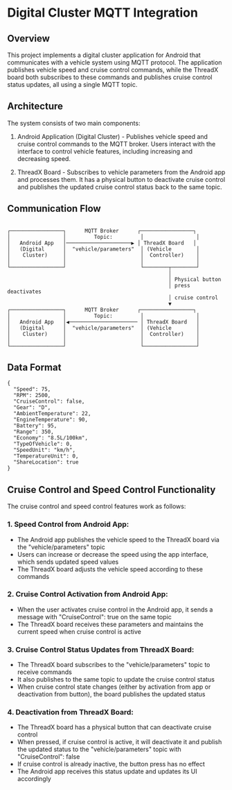 # Digital Cluster MQTT Integration

## Overview
This project implements a digital cluster application for Android that communicates with a vehicle system using MQTT protocol. The application publishes vehicle speed and cruise control commands, while the ThreadX board both subscribes to these commands and publishes cruise control status updates, all using a single MQTT topic.

## Architecture
The system consists of two main components:

1. Android Application (Digital Cluster) - Publishes vehicle speed and cruise control commands to the MQTT broker. Users interact with the interface to control vehicle features, including increasing and decreasing speed.

2. ThreadX Board - Subscribes to vehicle parameters from the Android app and processes them. It has a physical button to deactivate cruise control and publishes the updated cruise control status back to the same topic.


## Communication Flow

```

┌─────────────────┐      MQTT Broker      ┌─────────────────┐
│                 │         Topic:         │                 │
│   Android App   │─────────────────────▶ │ ThreadX Board   │
│   (Digital      │  "vehicle/parameters"  │ (Vehicle        │
│    Cluster)     │                        │  Controller)    │
│                 │                        │                 │
└─────────────────┘                        └────────┬────────┘
                                                    │
                                                    │ Physical button
                                                    │ press deactivates
                                                    │ cruise control
                                                    ▼
┌─────────────────┐      MQTT Broker      ┌─────────────────┐
│                 │         Topic:         │                 │
│   Android App   │◀────────────────────── │ ThreadX Board   │
│   (Digital      │  "vehicle/parameters"  │ (Vehicle        │
│    Cluster)     │                        │  Controller)    │
│                 │                        │                 │
└─────────────────┘                        └─────────────────┘

```

## Data Format

```
{
  "Speed": 75,
  "RPM": 2500,
  "CruiseControl": false,
  "Gear": "D",
  "AmbientTemperature": 22,
  "EngineTemperature": 90,
  "Battery": 95,
  "Range": 350,
  "Economy": "8.5L/100km",
  "TypeOfVehicle": 0,
  "SpeedUnit": "km/h",
  "TemperatureUnit": 0,
  "ShareLocation": true
}

```


## Cruise Control and Speed Control Functionality
The cruise control and speed control features work as follows:

### 1. Speed Control from Android App:

- The Android app publishes the vehicle speed to the ThreadX board via the "vehicle/parameters" topic
- Users can increase or decrease the speed using the app interface, which sends updated speed values
- The ThreadX board adjusts the vehicle speed according to these commands

### 2. Cruise Control Activation from Android App:

- When the user activates cruise control in the Android app, it sends a message with "CruiseControl": true on the same topic
- The ThreadX board receives these parameters and maintains the current speed when cruise control is active

### 3. Cruise Control Status Updates from ThreadX Board:

- The ThreadX board subscribes to the "vehicle/parameters" topic to receive commands
- It also publishes to the same topic to update the cruise control status
- When cruise control state changes (either by activation from app or deactivation from button), the board publishes the updated status

### 4. Deactivation from ThreadX Board:

- The ThreadX board has a physical button that can deactivate cruise control
- When pressed, if cruise control is active, it will deactivate it and publish the updated status to the "vehicle/parameters" topic with "CruiseControl": false
- If cruise control is already inactive, the button press has no effect
- The Android app receives this status update and updates its UI accordingly